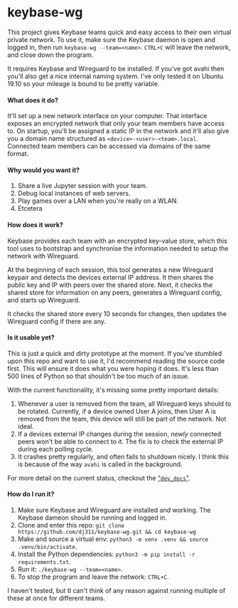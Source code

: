 # keybase-wg

This project gives Keybase teams quick and easy access to their own virtual private network. To use it, make sure
the Keybase daemon is open and logged in, then run `keybase-wg --team=<name>`. `CTRL+C` will leave the
network, and close down the program.

It requires Keybase and Wireguard to be installed. If you've got avahi then you'll also get a nice
internal naming system. I've only tested it on Ubuntu 19.10 so your mileage is bound to be pretty variable.

#### What does it do?
It'll set up a new network interface on your computer. That interface exposes an encrypted network
that only your team members have access to. On startup, you'll be assigned a static IP in the
network and it'll also give you a domain name structured as `<device>-<user>-<team>.local`. Connected
team members can be accessed via domains of the same format.

#### Why would you want it?
  1. Share a live Jupyter session with your team.
  2. Debug local instances of web servers.
  3. Play games over a LAN when you're really on a WLAN.
  4. Etcetera

#### How does it work?
Keybase provides each team with an encrypted key-value store, which this tool uses to bootstrap and synchronise
the information needed to setup the network with Wireguard.

At the beginning of each session, this tool generates a new Wireguard keypair and detects the devices external
IP address. It then shares the public key and IP with peers over the shared store. Next, it checks the shared
store for information on any peers, generates a Wireguard config, and starts up Wireguard.

It checks the shared store every 10 seconds for changes, then updates the Wireguard config if there are any.

#### Is it usable yet?
This is just a quick and dirty prototype at the moment. If you've stumbled upon this repo and want
to use it, I'd recommend reading the source code first. This will ensure it does what you were hoping it
does. It's less than 500 lines of Python so that shouldn't be too much of an issue.

With the current functionality, it's missing some pretty important details:
  1. Whenever a user is removed from the team, all Wireguard keys should to be rotated. Currently, if
     a device owned User A joins, then User A is removed from the team, this device will still be part
     of the network. Not ideal.
  2. If a devices external IP changes during the session, *newly* connected peers won't be able to
     connect to it. The fix is to check the external IP during each polling cycle.
  3. It crashes pretty regularly, and often fails to shutdown nicely. I think this is because of the way
     `avahi` is called in the background.
     
For more detail on the current status, checkout the ["`dev_docs`"](https://github.com/dj311/keybase-wg/blob/master/keybase-wg#L18).

#### How do I run it?
  1. Make sure Keybase and Wireguard are installed and working. The Keybase dameon should be running and logged in.
  2. Clone and enter this repo: `git clone https://github.com/dj311/keybase-wg.git && cd keybase-wg`
  3. Make and source a virtual env: `python3 -m venv .venv && source .venv/bin/activate`.
  4. Install the Python dependencies: `python3 -m pip install -r requirements.txt`.
  5. Run it: `./keybase-wg --team=<name>`.
  6. To stop the program and leave the network: `CTRL+C`.

I haven't tested, but tI can't think of any reason against running multiple of these at once for different teams.
